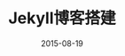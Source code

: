 ---
layout: post
title: "Jekyll博客搭建"
date: 2015-08-19
comments: true
categories: iOS
tags: [Jekyll]
keywords: Jekyll blog
description: Jekyll博客搭建
---